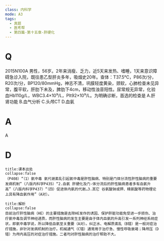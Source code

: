 ```yaml
---
class: 内科学
mode: A3
tags:
  - 真题
  - 医考帮
  - 第四篇-第十五章-肝硬化
---
```


# Q
2015N100A 男性，56岁。2年来消瘦、乏力，近5天来发热、嗜睡，1天来意识障碍急诊入院，既往患乙型肝炎多年，吸烟史20年。查体：T37.5℃，P86次/分，R20次/分，BP120/80mmHg，神志不清，巩膜轻度黄染，颈软，心肺检查未见异常，腹平软，肝肋下未及，脾肋下4cm，移动性浊音阳性。尿常规无异常，化验血Hb110g/L，WBC3.4×10⁹/L，Plt92×10⁹/L。为明确诊断，首选的检查是
A.肝肾功能
B.血气分析
C.头颅CT
D.血氨

# A
A
# D
```ad-note
title:课本出处
collapse:false
（P408）“（1）氨中毒 氨代谢紊乱引起氨中毒是肝性脑病、特别是门体分流性肝性脑病的重要发病机制”（八版内科学P435）“2.血氨 肝硬化及门-体分流后的肝性脑病患者多有血氨升高”（八版内科学P437）“（四）促进体内氨的代谢…3.其它 谷氨酸钠或钾、精氨酸等药物理论上具有降血氨作用”（A对）。
```

```ad-summary
title:解析
collapse:false
目前治疗肝性脑病（HE）的主要措施是去除HE发作的诱因、保护肝脏功能免受进一步损伤、治疗氨中毒及调节神经递质，而肝性脑病的发生主要是由于体内血氨的升高引发一系列神经系统症状，即氨中毒学说，所以降低血氨至关重要（A对）。纠正水、电解质紊乱（B错）是一般对症治疗措施，非针对发病机制的治疗。机械通气（C错）通常用于治疗急、慢性呼吸衰竭；降颅压（D错）为颅内高压的对症治疗措施。二者均对肝性脑病的治疗帮助不大。
```


